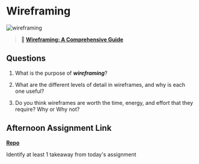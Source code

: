 # Wireframing

![wireframing](https://bcw.blob.core.windows.net/public/img/courses/2293087935019893)

> **📖 [Wireframing: A Comprehensive Guide](https://codeworksacademy.com/fs-student-guide/resources/wk1/06-Wireframing)**

## Questions

1. What is the purpose of ***wireframing***? 

2. What are the different levels of detail in wireframes, and why is each one useful?

3. Do you think wireframes are worth the time, energy, and effort that they require? Why or Why not?

## Afternoon Assignment Link

**[Repo](https://github.com/zroes/<ASSIGNMENT_REPO>)**

Identify at least 1 takeaway from today's assignment
